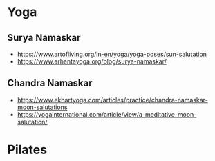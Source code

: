 # Yoga

## Surya Namaskar
- https://www.artofliving.org/in-en/yoga/yoga-poses/sun-salutation 
- https://www.arhantayoga.org/blog/surya-namaskar/

## Chandra Namaskar
- https://www.ekhartyoga.com/articles/practice/chandra-namaskar-moon-salutations
- https://yogainternational.com/article/view/a-meditative-moon-salutation/

# Pilates
